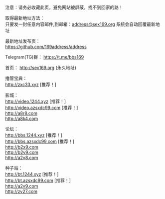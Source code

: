 注意：请务必收藏此页，避免网站被屏蔽，找不到回家的路！<br />

取得最新地址方法： <br />
只要发一封任意内容邮件,到邮箱：address@sex169.org 系统会自动回覆最新地址 <br />

最新地址发布页：<br />
https://github.com/169address/address<br />

Telegram(TG)群：
https://t.me/bbs169 <br />

首页： http://sex169.org (永久地址) <br />

撸管宝典：<br />
http://zxc33.xyz \[推荐！\]

影城：<br />
http://video.1244.xyz \[推荐！\] <br />
http://video.azsxdc99.com \[推荐！\] <br />
http://a8r8.com<br />
http://a8k4.com<br />

论坛： <br />
http://bbs.1244.xyz \[推荐！\]<br />
http://bbs.azsxdc99.com \[推荐！\]<br />
http://b2x9.com<br />
http://b2v9.com<br />
http://a2v8.com<br />

种子站：<br />
http://bt.1244.xyz \[推荐！\]<br />
http://bt.azsxdc99.com \[推荐！\]<br />
http://a2v9.com<br />
http://zv27.com<br />
